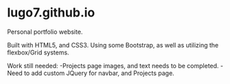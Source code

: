 # lugo7.github.io
Personal portfolio website.

Built with HTML5, and CSS3. Using some Bootstrap, as well as utilizing the flexbox/Grid systems. 

Work still needed:
-Projects page images, and text needs to be completed.
-Need to add custom JQuery for navbar, and Projects page.